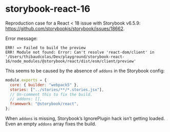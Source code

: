 # storybook-react-16

Reproduction case for a React < 18 issue with Storybook v6.5.9: <https://github.com/storybookjs/storybook/issues/18662>.

Error message:

```
ERR! => Failed to build the preview
ERR! Module not found: Error: Can't resolve 'react-dom/client' in '/Users/thibaudcolas/Dev/playground/storybook-react-16/node_modules/@storybook/react/dist/esm/client/preview'
```

This seems to be caused by the absence of `addons` in the Storybook config:

```js
module.exports = {
  core: { builder: "webpack5" },
  stories: ["../stories/**/*.stories.jsx"],
  // Un-comment this to fix the build.
  // addons: [],
  framework: "@storybook/react",
};
```

When `addons` is missing, Storybook’s IgnorePlugin hack isn’t getting loaded. Even an empty `addons` array fixes the build.
